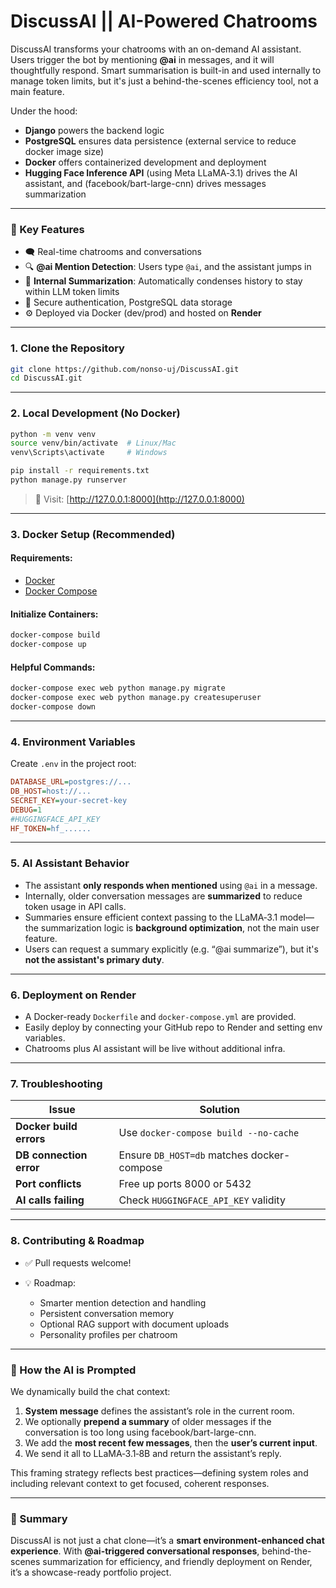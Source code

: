 # **DiscussAI || AI-Powered Chatrooms**

DiscussAI transforms your chatrooms with an on-demand AI assistant. Users trigger the bot by mentioning **@ai** in messages, and it will thoughtfully respond. Smart summarisation is built-in and used internally to manage token limits, but it's just a behind-the-scenes efficiency tool, not a main feature.

Under the hood:

* **Django** powers the backend logic
* **PostgreSQL** ensures data persistence (external service to reduce docker image size)
* **Docker** offers containerized development and deployment
* **Hugging Face Inference API** (using Meta LLaMA‑3.1) drives the AI assistant, and (facebook/bart-large-cnn) drives messages summarization

---

### 🚀 Key Features

* 🗨️ Real-time chatrooms and conversations
* 🔍 **@ai Mention Detection**: Users type `@ai`, and the assistant jumps in
* 🧠 **Internal Summarization**: Automatically condenses history to stay within LLM token limits
* 🔐 Secure authentication, PostgreSQL data storage
* ⚙️ Deployed via Docker (dev/prod) and hosted on **Render**

---

### 1. Clone the Repository

```bash
git clone https://github.com/nonso-uj/DiscussAI.git
cd DiscussAI.git
```

---

### 2. Local Development (No Docker)

```bash
python -m venv venv
source venv/bin/activate  # Linux/Mac
venv\Scripts\activate     # Windows

pip install -r requirements.txt
python manage.py runserver
```

> 📎 Visit: [http://127.0.0.1:8000](http://127.0.0.1:8000)

---

### 3. Docker Setup (Recommended)

#### Requirements:

* [Docker](https://docs.docker.com/get-docker/)
* [Docker Compose](https://docs.docker.com/compose/install/)

#### Initialize Containers:

```bash
docker-compose build
docker-compose up
```

#### Helpful Commands:

```bash
docker-compose exec web python manage.py migrate
docker-compose exec web python manage.py createsuperuser
docker-compose down
```

---

### 4. Environment Variables

Create `.env` in the project root:

```ini
DATABASE_URL=postgres://...
DB_HOST=host://...
SECRET_KEY=your-secret-key
DEBUG=1
#HUGGINGFACE_API_KEY
HF_TOKEN=hf_......
```

---

### 5. AI Assistant Behavior

* The assistant **only responds when mentioned** using `@ai` in a message.
* Internally, older conversation messages are **summarized** to reduce token usage in API calls.
* Summaries ensure efficient context passing to the LLaMA‑3.1 model— the summarization logic is **background optimization**, not the main user feature.
* Users can request a summary explicitly (e.g. “@ai summarize”), but it's **not the assistant's primary duty**.

---

### 6. Deployment on Render

* A Docker-ready `Dockerfile` and `docker-compose.yml` are provided.
* Easily deploy by connecting your GitHub repo to Render and setting env variables.
* Chatrooms plus AI assistant will be live without additional infra.

---

### 7. Troubleshooting

| Issue                   | Solution                                   |
| ----------------------- | ------------------------------------------ |
| **Docker build errors** | Use `docker-compose build --no-cache`      |
| **DB connection error** | Ensure `DB_HOST=db` matches docker-compose |
| **Port conflicts**      | Free up ports 8000 or 5432                 |
| **AI calls failing**    | Check `HUGGINGFACE_API_KEY` validity       |

---

### 8. Contributing & Roadmap

* ✅ Pull requests welcome!
* 💡 Roadmap:

  * Smarter mention detection and handling
  * Persistent conversation memory
  * Optional RAG support with document uploads
  * Personality profiles per chatroom

---

### 🧠 How the AI is Prompted

We dynamically build the chat context:

1. **System message** defines the assistant’s role in the current room.
2. We optionally **prepend a summary** of older messages if the conversation is too long using facebook/bart-large-cnn.
3. We add the **most recent few messages**, then the **user’s current input**.
4. We send it all to LLaMA‑3.1‑8B and return the assistant’s reply.

This framing strategy reflects best practices—defining system roles and including relevant context to get focused, coherent responses.

---

### 🧾 Summary

DiscussAI is not just a chat clone—it’s a **smart environment-enhanced chat experience**. With **@ai-triggered conversational responses**, behind-the-scenes summarization for efficiency, and friendly deployment on Render, it’s a showcase-ready portfolio project.
